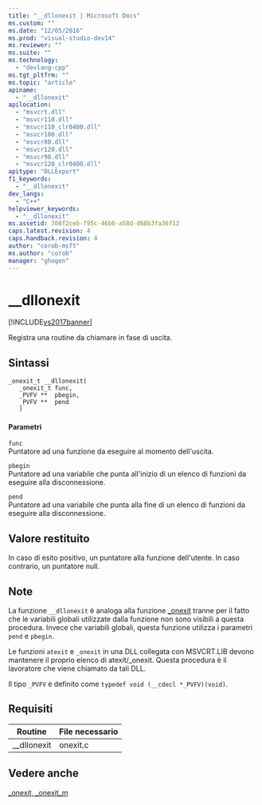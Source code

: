 ```yaml
---
title: "__dllonexit | Microsoft Docs"
ms.custom: ""
ms.date: "12/05/2016"
ms.prod: "visual-studio-dev14"
ms.reviewer: ""
ms.suite: ""
ms.technology: 
  - "devlang-cpp"
ms.tgt_pltfrm: ""
ms.topic: "article"
apiname: 
  - "__dllonexit"
apilocation: 
  - "msvcrt.dll"
  - "msvcr110.dll"
  - "msvcr110_clr0400.dll"
  - "msvcr100.dll"
  - "msvcr80.dll"
  - "msvcr120.dll"
  - "msvcr90.dll"
  - "msvcr120_clr0400.dll"
apitype: "DLLExport"
f1_keywords: 
  - "__dllonexit"
dev_langs: 
  - "C++"
helpviewer_keywords: 
  - "__dllonexit"
ms.assetid: 708f2ceb-f95c-46b0-a58d-d68b3fa36f12
caps.latest.revision: 4
caps.handback.revision: 4
author: "corob-msft"
ms.author: "corob"
manager: "ghogen"
---
```

# __dllonexit
[!INCLUDE[vs2017banner](../assembler/inline/includes/vs2017banner.md)]

Registra una routine da chiamare in fase di uscita.  
  
## Sintassi  
  
```  
_onexit_t __dllonexit(  
   _onexit_t func,  
   _PVFV **  pbegin,   
   _PVFV **  pend   
   )  
```  
  
#### Parametri  
 `func`  
 Puntatore ad una funzione da eseguire al momento dell'uscita.  
  
 `pbegin`  
 Puntatore ad una variabile che punta all'inizio di un elenco di funzioni da eseguire alla disconnessione.  
  
 `pend`  
 Puntatore ad una variabile che punta alla fine di un elenco di funzioni da eseguire alla disconnessione.  
  
## Valore restituito  
 In caso di esito positivo, un puntatore alla funzione dell'utente.  In caso contrario, un puntatore null.  
  
## Note  
 La funzione `__dllonexit` è analoga alla funzione [\_onexit](../c-runtime-library/reference/onexit-onexit-m.md) tranne per il fatto che le variabili globali utilizzate dalla funzione non sono visibili a questa procedura.  Invece che variabili globali, questa funzione utilizza i parametri `pend` e `pbegin`.  
  
 Le funzioni `atexit` e `_onexit` in una DLL collegata con MSVCRT.LIB devono mantenere il proprio elenco di atexit\/\_onexit.  Questa procedura è il lavoratore che viene chiamato da tali DLL.  
  
 Il tipo `_PVFV` è definito come `typedef void (__cdecl *_PVFV)(void)`.  
  
## Requisiti  
  
|Routine|File necessario|  
|-------------|---------------------|  
|\_\_dllonexit|onexit.c|  
  
## Vedere anche  
 [\_onexit, \_onexit\_m](../c-runtime-library/reference/onexit-onexit-m.md)